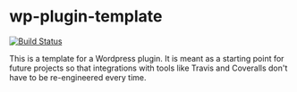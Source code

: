 # wp-plugin-template

[![Build Status](https://travis-ci.org/matt-bernhardt/wp-plugin-template.svg)](https://travis-ci.org/matt-bernhardt/wp-plugin-template)

This is a template for a Wordpress plugin. It is meant as a starting point for future projects so that integrations with tools like Travis and Coveralls don't have to be re-engineered every time.
